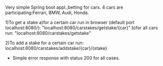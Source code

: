 Very simple Spring boot appl.,betting for cars.
4 cars are participating:Ferrari, BMW, Audi, Honda.

1)To get a stake 
a)for a certain car run in browser (default port localhost:8080/): "localhost:8080/carstakes/getstake/{car}"
b)for all cars run: "localhost:8080/carstakes/getstake"

2)To add a stake for a certain car run:
localhost:8080/carstakes/addstake/{car}/{stake}

* Simple error response with status 200 for all cases.
